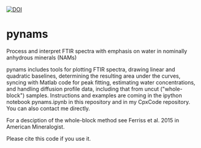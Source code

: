 [![DOI](https://zenodo.org/badge/18718/EFerriss/pynams.svg)](https://zenodo.org/badge/latestdoi/18718/EFerriss/pynams)
# pynams
Process and interpret FTIR spectra with emphasis on water in nominally anhydrous minerals (NAMs)

pynams includes tools for plotting FTIR spectra, drawing linear and quadratic baselines, determining the resulting area under the curves, syncing with Matlab code for peak fitting, estimating water concentrations, and handling diffusion profile data, including that from uncut ("whole-block") samples. Instructions and examples are coming in the ipython notebook pynams.ipynb in this repository and in my CpxCode repository. You can also contact me directly.

For a desciption of the whole-block method see Ferriss et al. 2015 in American Mineralogist.

Please cite this code if you use it. 
